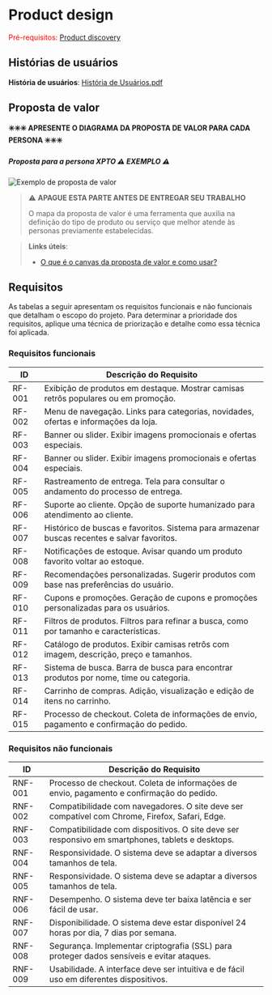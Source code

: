 # Product design

<span style="color:red">Pré-requisitos: <a href="02-Product-discovery.md"> Product discovery</a></span>

## Histórias de usuários

**História de usuários**: [História de Usuários.pdf](https://github.com/user-attachments/files/17923979/Historia.de.Usuarios.pdf)

## Proposta de valor

**✳️✳️✳️ APRESENTE O DIAGRAMA DA PROPOSTA DE VALOR PARA CADA PERSONA ✳️✳️✳️**

##### Proposta para a persona XPTO ⚠️ EXEMPLO ⚠️

![Exemplo de proposta de valor](images/exemplo-proposta-valor.png)

> ⚠️ **APAGUE ESTA PARTE ANTES DE ENTREGAR SEU TRABALHO**
>
> O mapa da proposta de valor é uma ferramenta que auxilia na definição do tipo de produto ou serviço que melhor atende às personas previamente estabelecidas.


> **Links úteis**:
> - [O que é o canvas da proposta de valor e como usar?](https://www.youtube.com/watch?v=Iqb-8Q_eiiA)

## Requisitos

As tabelas a seguir apresentam os requisitos funcionais e não funcionais que detalham o escopo do projeto. Para determinar a prioridade dos requisitos, aplique uma técnica de priorização e detalhe como essa técnica foi aplicada.

### Requisitos funcionais

| ID     | Descrição do Requisito                                   |
| ------ | ----------------------------------------------------------|
| RF-001 | Exibição de produtos em destaque. Mostrar camisas retrôs populares ou em promoção.|
| RF-002 | Menu de navegação. Links para categorias, novidades, ofertas e informações da loja.|
| RF-003 | Banner ou slider. Exibir imagens promocionais e ofertas especiais.|
| RF-004 | Banner ou slider. Exibir imagens promocionais e ofertas especiais.|
| RF-005 | Rastreamento de entrega. Tela para consultar o andamento do processo de entrega.|
| RF-006 | Suporte ao cliente. Opção de suporte humanizado para atendimento ao cliente.|
| RF-007 | Histórico de buscas e favoritos. Sistema para armazenar buscas recentes e salvar favoritos.|
| RF-008 | Notificações de estoque. Avisar quando um produto favorito voltar ao estoque.|
| RF-009 | Recomendações personalizadas. Sugerir produtos com base nas preferências do usuário.|
| RF-010 | Cupons e promoções. Geração de cupons e promoções personalizadas para os usuários.|
| RF-011 | Filtros de produtos. Filtros para refinar a busca, como por tamanho e características.|
| RF-012 | Catálogo de produtos. Exibir camisas retrôs com imagem, descrição, preço e tamanhos.|
| RF-013 | Sistema de busca. Barra de busca para encontrar produtos por nome, time ou categoria.|
| RF-014 | Carrinho de compras. Adição, visualização e edição de itens no carrinho.|
| RF-015 | Processo de checkout. Coleta de informações de envio, pagamento e confirmação do pedido.|

### Requisitos não funcionais

| ID      | Descrição do Requisito                                                              |
| ------- | ------------------------------------------------------------------------------------- |
| RNF-001 | Processo de checkout. Coleta de informações de envio, pagamento e confirmação do pedido.|
| RNF-002 | Compatibilidade com navegadores. O site deve ser compatível com Chrome, Firefox, Safari, Edge.|
| RNF-003 | Compatibilidade com dispositivos. O site deve ser responsivo em smartphones, tablets e desktops.|
| RNF-004 | Responsividade. O sistema deve se adaptar a diversos tamanhos de tela.|
| RNF-005 | Responsividade. O sistema deve se adaptar a diversos tamanhos de tela.|
| RNF-006 | Desempenho. O sistema deve ter baixa latência e ser fácil de usar.|
| RNF-007 | Disponibilidade. O sistema deve estar disponível 24 horas por dia, 7 dias por semana.|
| RNF-008 | Segurança. Implementar criptografia (SSL) para proteger dados sensíveis e evitar ataques.|
| RNF-009 | Usabilidade. A interface deve ser intuitiva e de fácil uso em diferentes dispositivos.|


